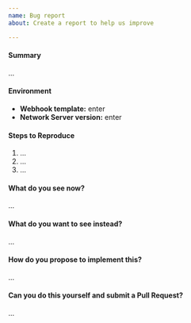```yaml
---
name: Bug report
about: Create a report to help us improve

---
```

<!--
Thanks for submitting a bug report. Please fill the template below,
otherwise we will not be able to process this bug report.
-->

#### Summary
<!-- Summarize the problem in a few sentences: -->

...

#### Environment
- **Webhook template:** enter
- **Network Server version:** enter

#### Steps to Reproduce
<!-- How can we reproduce the problem? -->

1. ...
2. ...
3. ...

#### What do you see now?
<!-- Also upload terminal output and logs (as .txt files) or screenshots if applicable. -->

...

#### What do you want to see instead?
<!-- Please add some examples or mock-ups if applicable. -->

...

#### How do you propose to implement this?
<!-- Please think about how this could be fixed. -->

...

#### Can you do this yourself and submit a Pull Request?
<!-- You can also @mention experts if you need help with this. -->

...

